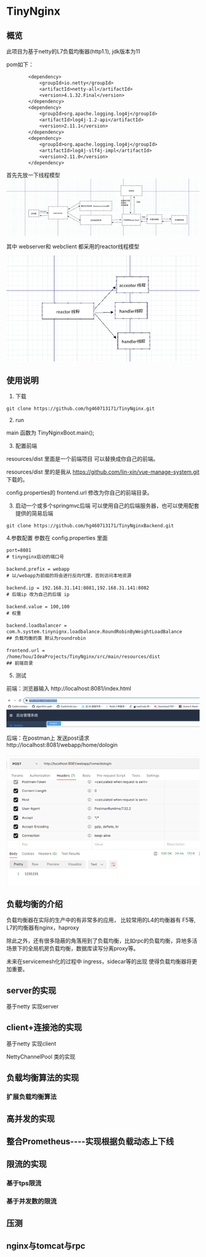 # TinyNginx
## 概览
此项目为基于netty的L7负载均衡器(http1.1), jdk版本为11


pom如下：

```
        <dependency>
            <groupId>io.netty</groupId>
            <artifactId>netty-all</artifactId>
            <version>4.1.32.Final</version>
        </dependency>
        <dependency>
            <groupId>org.apache.logging.log4j</groupId>
            <artifactId>log4j-1.2-api</artifactId>
            <version>2.11.1</version>
        </dependency>
        <dependency>
            <groupId>org.apache.logging.log4j</groupId>
            <artifactId>log4j-slf4j-impl</artifactId>
            <version>2.11.0</version>
        </dependency>
```

首先先放一下线程模型
![1.png](static%2F1.png)


其中 webserver和 webclient 都采用的reactor线程模型


![2.png](static%2F2.png)

## 使用说明
1. 下载
```agsl
git clone https://github.com/hg460713171/TinyNginx.git
```
2. run

main 函数为 TinyNginxBoot.main();

3. 配置前端

resources/dist 里面是一个前端项目 可以替换成你自己的前端。

resources/dist 里的是我从 https://github.com/lin-xin/vue-manage-system.git 下载的。

config.properties的 frontend.url 修改为你自己的前端目录。

3. 启动一个或多个springmvc后端 
可以使用自己的后端服务器，也可以使用配套提供的简易后端
```
git clone https://github.com/hg460713171/TinyNginxBackend.git
```

4.参数配置 
参数在 config.properties 里面

```
port=8081  
# tinynginx启动的端口号

backend.prefix = webapp   
# 以/webapp为前缀的将会进行反向代理，否则访问本地资源

backend.ip = 192.168.31.141:8081,192.168.31.141:8082 
# 后端ip 改为自己的后端 ip

backend.value = 100,100 
# 权重

backend.loadbalancer = com.h.system.tinynignx.loadbalance.RoundRobinByWeightLoadBalance
## 负载均衡的类 默认为roundrobin 

frontend.url = /home/hou/IdeaProjects/TinyNginx/src/main/resources/dist 
## 前端目录
```

5. 测试

前端：浏览器输入 http://localhost:8081/index.html

![3.png](./static%2F3.png)

后端：在postman上 发送post请求 http://localhost:8081/webapp/home/dologin 

![4.png](static%2F4.png)
## 负载均衡的介绍
负载均衡器在实际的生产中的有非常多的应用，
比较常用的L4的均衡器有 F5等, L7的均衡器有nginx，haproxy

除此之外，还有很多隐蔽的角落用到了负载均衡，比如rpc的负载均衡，异地多活场景下的全局机房负载均衡，数据库读写分离proxy等。

未来在servicemesh化的过程中 ingress，sidecar等的出现 使得负载均衡器将更加重要。 
## server的实现
基于netty 实现server 
## client+连接池的实现
基于netty 实现client


NettyChannelPool 类的实现

## 负载均衡算法的实现
### 扩展负载均衡算法
## 高并发的实现
## 整合Prometheus----实现根据负载动态上下线
## 限流的实现
### 基于tps限流
### 基于并发数的限流
## 压测
## nginx与tomcat与rpc



  